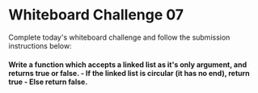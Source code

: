 # Whiteboard Challenge 07
Complete today's whiteboard challenge and follow the submission instructions below:

#### Write a function which accepts a linked list as it's only argument, and returns true or false. - If the linked list is circular (it has no end), return true - Else return false.

